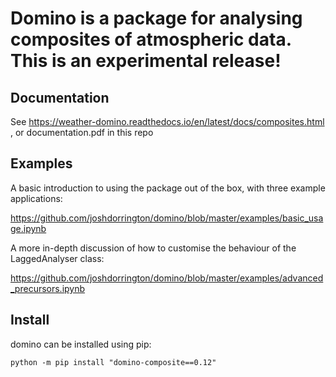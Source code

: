 # Domino is a package for analysing composites of atmospheric data. This is an experimental release!

## Documentation

See https://weather-domino.readthedocs.io/en/latest/docs/composites.html , or documentation.pdf in this repo

## Examples

A basic introduction to using the package out of the box, with three example applications:

https://github.com/joshdorrington/domino/blob/master/examples/basic_usage.ipynb

A more in-depth discussion of how to customise the behaviour of the LaggedAnalyser class:

https://github.com/joshdorrington/domino/blob/master/examples/advanced_precursors.ipynb

## Install

domino can be installed using pip:
```
python -m pip install "domino-composite==0.12"
```
